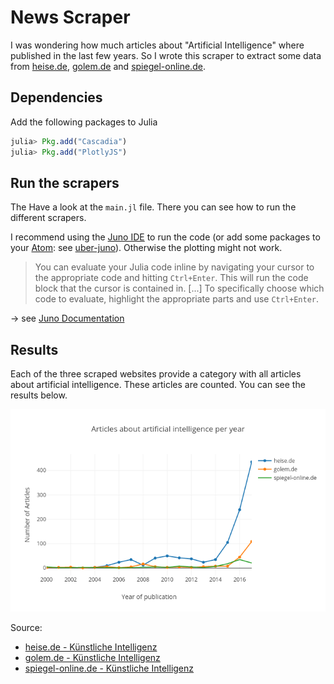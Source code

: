 # News Scraper

I was wondering how much articles about "Artificial Intelligence" where published in the last few years. So I wrote this scraper to extract some data from [heise.de](https://www.heise.de), [golem.de](https://www.golem.de) and [spiegel-online.de](http://www.spiegel.de).

## Dependencies

Add the following packages to Julia
```Julia
julia> Pkg.add("Cascadia")
julia> Pkg.add("PlotlyJS")
```

## Run the scrapers
The Have a look at the `main.jl` file. There you can see how to run the different scrapers.

I recommend using the [Juno IDE](http://junolab.org) to run the code (or add some packages to your [Atom](https://atom.io): see [uber-juno](https://github.com/JunoLab/uber-juno)). Otherwise the plotting might not work.

> You can evaluate your Julia code inline by navigating your cursor to the appropriate code and hitting `Ctrl+Enter`. This will run the code block that the cursor is contained in. [...] To specifically choose which code to evaluate, highlight the appropriate parts and use `Ctrl+Enter`.

-> see [Juno Documentation](http://docs.junolab.org/latest/man/basic_usage.html)

## Results
Each of the three scraped websites provide a category with all articles about artificial intelligence. These articles are counted. You can see the results below.

![plot](img/plot.png)

Source:
* [heise.de - Künstliche Intelligenz](https://www.heise.de/thema/Künstliche-Intelligenz/)
* [golem.de - Künstliche Intelligenz](https://www.golem.de/specials/ki/)
* [spiegel-online.de - Künstliche Intelligenz](http://www.spiegel.de/thema/kuenstliche_intelligenz)
